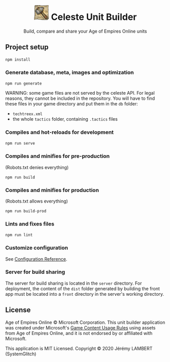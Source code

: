 <h1 align="center">
  <img alt="Logo" src="src/assets/favicon/favicon-512.png" height="48">
  Celeste Unit Builder
</h1>

<p align="center">
    Build, compare and share your Age of Empires Online units
</p>

## Project setup
```
npm install
```

### Generate database, meta, images and optimization

```
npm run generate
```

WARNING: some game files are not served by the celeste API. For legal reasons, they cannot be included in the repository. You will have to find these files in your game directory and put them in the `db` folder:
- `techtreex.xml`
- the whole `tactics` folder, containing `.tactics` files

### Compiles and hot-reloads for development
```
npm run serve
```

### Compiles and minifies for pre-production

(Robots.txt denies everything)

```
npm run build
```

### Compiles and minifies for production

(Robots.txt allows everything)

```
npm run build-prod
```

### Lints and fixes files
```
npm run lint
```

### Customize configuration
See [Configuration Reference](https://cli.vuejs.org/config/).

### Server for build sharing

The server for build sharing is located in the `server` directory. For deployment, the content of the `dist` folder generated by building the front app must be located into a `front` directory in the server's working directory.

## License

Age of Empires Online © Microsoft Corporation. This unit builder application was created under Microsoft's [Game Content Usage Rules](https://www.xbox.com/en-us/developers/rules) using assets from Age of Empires Online, and it is not endorsed by or affiliated with Microsoft.

This application is MIT Licensed. Copyright © 2020 Jérémy LAMBERT (SystemGlitch)
